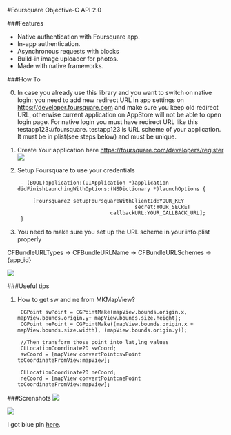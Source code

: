 #Foursquare Objective-C API 2.0

###Features
* Native authentication with Foursquare app.
* In-app authentication.
* Asynchronous requests with blocks
* Build-in image uploader for photos.
* Made with native frameworks.


###How To

0. In case you already use this library and you want to switch on native login: you need to add new redirect URL in app settings on https://developer.foursquare.com and make sure you keep old redirect URL, otherwise current application on AppStore will not be able to open login page. For native login you must have redirect URL like this testapp123://foursquare. testapp123 is URL scheme of your application. It must be in plist(see steps below) and must be unique.

1. Create Your application here https://foursquare.com/developers/register
![](https://raw.github.com/Constantine-Fry/Foursquare-API-v2/native-auth/img/site1.png)

2. Setup Foursquare to use your credentials


        - (BOOL)application:(UIApplication *)application didFinishLaunchingWithOptions:(NSDictionary *)launchOptions {
    
            [Foursquare2 setupFoursquareWithClientId:YOUR_KEY
                                     		 secret:YOUR_SECRET
	                                 callbackURL:YOUR_CALLBACK_URL];
        }
    
    
3. You need to make sure you set up the URL scheme in your info.plist properly

CFBundleURLTypes -> CFBundleURLName -> CFBundleURLSchemes -> {app_id}

![](https://github.com/Constantine-Fry/Foursquare-API-v2/blob/master/img/plist.png?raw=true)


###Useful tips
1. How to get sw and ne from MKMapView?

        CGPoint swPoint = CGPointMake(mapView.bounds.origin.x, mapView.bounds.origin.y+ mapView.bounds.size.height);
        CGPoint nePoint = CGPointMake((mapView.bounds.origin.x + mapView.bounds.size.width), (mapView.bounds.origin.y));
    
        //Then transform those point into lat,lng values
        CLLocationCoordinate2D swCoord;
        swCoord = [mapView convertPoint:swPoint toCoordinateFromView:mapView];
    
        CLLocationCoordinate2D neCoord;
        neCoord = [mapView convertPoint:nePoint toCoordinateFromView:mapView];









###Screnshots
![](https://raw.github.com/Constantine-Fry/Foursquare-API-v2/native-auth/img/photo1.PNG)


![](https://raw.github.com/Constantine-Fry/Foursquare-API-v2/native-auth/img/photo2.PNG)


I got blue pin [here](http://graphicclouds.com/map-pin-icons/).

